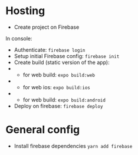 # Hosting

- Create project on Firebase

In console:
- Authenticate: `firebase login`
- Setup initial Firebase config: `firebase init`
- Create build (static version of the app): 
- - for web build: `expo build:web`
- - for web ios: `expo build:ios`
- - for web build: `expo build:android`
- Deploy on firebase: `firebase deploy`

# General config

- Install firebase dependencies `yarn add firebase`
